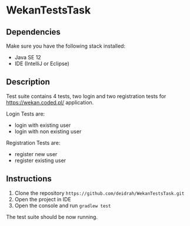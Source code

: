 # WekanTestsTask
 
## Dependencies
Make sure you have the following stack installed:
* Java SE 12
* IDE (IntelliJ or Eclipse)

## Description
Test suite contains 4 tests, two login and two registration tests for https://wekan.coded.pl/ application.

Login Tests are:
* login with existing user 
* login with non existing user

Registration Tests are:
* register new user
* register existing user


## Instructions
1. Clone the repository `https://github.com/deidrah/WekanTestsTask.git` 
2. Open the project in IDE
3. Open the console and run `gradlew test`

The test suite should be now running.



